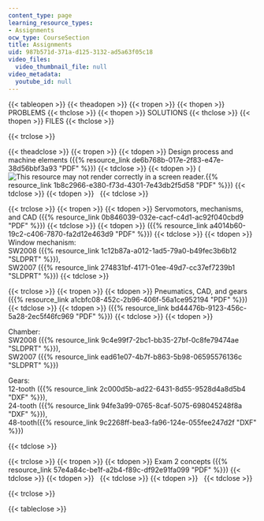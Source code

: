 ```yaml
---
content_type: page
learning_resource_types:
- Assignments
ocw_type: CourseSection
title: Assignments
uid: 987b571d-371a-d125-3132-ad5a63f05c18
video_files:
  video_thumbnail_file: null
video_metadata:
  youtube_id: null
---
```


{{< tableopen >}}
{{< theadopen >}}
{{< tropen >}}
{{< thopen >}}
PROBLEMS
{{< thclose >}}
{{< thopen >}}
SOLUTIONS
{{< thclose >}}
{{< thopen >}}
FILES
{{< thclose >}}

{{< trclose >}}

{{< theadclose >}}
{{< tropen >}}
{{< tdopen >}}
Design process and machine elements ({{% resource_link de6b768b-017e-2f83-e47e-38d56bbf3a93 "PDF" %}})
{{< tdclose >}}
{{< tdopen >}}
(![This resource may not render correctly in a screen reader.](/images/inacessible.gif){{% resource_link 1b8c2966-e380-f73d-4301-7e43db2f5d58 "PDF" %}})
{{< tdclose >}}
{{< tdopen >}}
 
{{< tdclose >}}

{{< trclose >}}
{{< tropen >}}
{{< tdopen >}}
Servomotors, mechanisms, and CAD ({{% resource_link 0b846039-032e-cacf-c4d1-ac92f040cbd9 "PDF" %}})
{{< tdclose >}}
{{< tdopen >}}
({{% resource_link a4014b60-19c2-c406-7870-fa2d12e463d9 "PDF" %}})
{{< tdclose >}}
{{< tdopen >}}
Window mechanism:  
SW2008 ({{% resource_link 1c12b87a-a012-1ad5-79a0-b49fec3b6b12 "SLDPRT" %}}),  
SW2007 ({{% resource_link 274831bf-4171-01ee-49d7-cc37ef7239b1 "SLDPRT" %}})
{{< tdclose >}}

{{< trclose >}}
{{< tropen >}}
{{< tdopen >}}
Pneumatics, CAD, and gears ({{% resource_link a1cbfc08-452c-2b96-406f-56a1ce952194 "PDF" %}})
{{< tdclose >}}
{{< tdopen >}}
({{% resource_link bd44476b-9123-456c-5a28-2ec5f46fc969 "PDF" %}})
{{< tdclose >}}
{{< tdopen >}}


Chamber:  
SW2008 ({{% resource_link 9c4e99f7-2bc1-bb35-27bf-0c8fe79474ae "SLDPRT" %}}),  
SW2007 ({{% resource_link ead61e07-4b7f-b863-5b98-06595576136c "SLDPRT" %}})

Gears:  
12-tooth ({{% resource_link 2c000d5b-ad22-6431-8d55-9528d4a8d5b4 "DXF" %}}),  
24-tooth ({{% resource_link 94fe3a99-0765-8caf-5075-698045248f8a "DXF" %}}),  
48-tooth({{% resource_link 9c2268ff-bea3-fa96-124e-055fee247d2f "DXF" %}})


{{< tdclose >}}

{{< trclose >}}
{{< tropen >}}
{{< tdopen >}}
Exam 2 concepts ({{% resource_link 57e4a84c-be1f-a2b4-f89c-df92e91fa099 "PDF" %}})
{{< tdclose >}}
{{< tdopen >}}
 
{{< tdclose >}}
{{< tdopen >}}
 
{{< tdclose >}}

{{< trclose >}}

{{< tableclose >}}